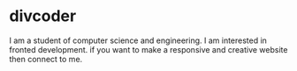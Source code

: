 # divcoder
I am a student of computer science and engineering. I am interested in fronted development. if you want to make a responsive and creative website then connect to me.
